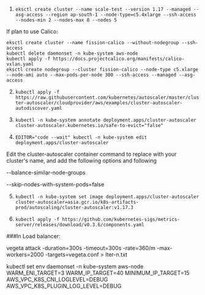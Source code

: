 1. ```eksctl create cluster --name scale-test --version 1.17 --managed --asg-access --region ap-south-1 --node-type=c5.4xlarge --ssh-access --nodes-min 2 --nodes-max 8 --nodes 5```

If plan to use Calico:

```
eksctl create cluster --name fission-calico --without-nodegroup --ssh-access
kubectl delete daemonset -n kube-system aws-node
kubectl apply -f https://docs.projectcalico.org/manifests/calico-vxlan.yaml
eksctl create nodegroup --cluster fission-calico --node-type c5.xlarge --node-ami auto --max-pods-per-node 300 --ssh-access --managed --asg-access
```

2. ```kubectl apply -f https://raw.githubusercontent.com/kubernetes/autoscaler/master/cluster-autoscaler/cloudprovider/aws/examples/cluster-autoscaler-autodiscover.yaml```



3. ```kubectl -n kube-system annotate deployment.apps/cluster-autoscaler cluster-autoscaler.kubernetes.io/safe-to-evict="false"```

4. ```EDITOR="code --wait" kubectl -n kube-system edit deployment.apps/cluster-autoscaler```

Edit the cluster-autoscaler container command to replace <YOUR CLUSTER NAME> with your cluster's name, and add the following options and following

--balance-similar-node-groups

--skip-nodes-with-system-pods=false

5. ```kubectl -n kube-system set image deployment.apps/cluster-autoscaler cluster-autoscaler=asia.gcr.io/k8s-artifacts-prod/autoscaling/cluster-autoscaler:v1.17.3```

6. ```kubectl apply -f https://github.com/kubernetes-sigs/metrics-server/releases/download/v0.3.6/components.yaml```

###In Load balancer:


vegeta attack -duration=300s -timeout=300s -rate=360/m -max-workers=2000 -targets=vegeta.conf > Iter-n.txt

kubectl set env daemonset -n kube-system aws-node WARM_ENI_TARGET=3 WARM_IP_TARGET=40 MINIMUM_IP_TARGET=15 AWS_VPC_K8S_CNI_LOGLEVEL=DEBUG AWS_VPC_K8S_PLUGIN_LOG_LEVEL=DEBUG